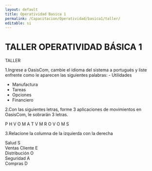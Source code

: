```yaml
---
layout: default
title: Operatividad Basica 1
permalink: /Capacitacion/Operatividad/basica1/taller/
editable: si
---
```


# TALLER OPERATIVIDAD BÁSICA 1  


TALLER  

1.Ingrese a OasisCom, cambie el idioma del sistema a portugués y liste enfrente como le aparecen las siguientes palabras:  - Utilidades  
- Manufactura  
- Tareas  
- Opciones  
- Financiero  

2.Con las siguientes letras, forme 3 aplicaciones de movimientos en OasisCom, le sobrarán 3 letras.  

P     H     V     O     M     A     T     V     M     R     O     V     O     M     S  

3.Relacione la columna de la izquierda con la derecha  

Salud     S  
Ventas Cliente     E  
Distribución      O  
Seguridad     A  
Compras      D  


